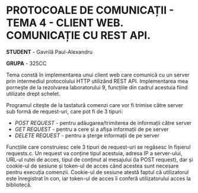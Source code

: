 # PROTOCOALE DE COMUNICAȚII - TEMA 4 - CLIENT WEB. COMUNICAȚIE CU REST API.

**STUDENT** - Gavrilă Paul-Alexandru

**GRUPA** - 325CC

Tema constă în implementarea unui client web care comunică cu un server prin intermediul
protocolului HTTP utilizând REST API. Implementarea mea pornește de la rezolvarea
laboratorului 9, funcțiile din cadrul acestuia fiind utilizate drept schelet.


Programul citește de la tastatură comenzi care vor fi trimise către server sub formă de request-uri, care pot fi de 3 tipuri:
- *POST REQUEST* - pentru adăugarea/trimiterea de informații către server
- *GET REQUEST* - pentru a cere și a afișa informații de pe server
- *DELETE REQUEST* - pentru a șterge informații de pe server

Funcțiile care construiesc cele 3 tipuri de request-uri se regăsesc în fișierul requests.c. Un request va conține tipul acestuia, adresa IP a server-ului, URL-ul rutei de acces, tipul de conținut al mesajului (la POST request), dar și cookie-ul de sesiune și token-ul de acces când acestea sunt necesare pentru execuția comenzii. Cookie-ul de sesiune atestă faptul că utilizatorul este înregistrat în con, iar token-ul de acces îi conferă utilizatorului acces la bibliotecă.


